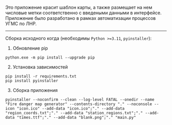 Это приложение красит шаблон карты, а также размещает на нем числовые метки соответственно с введеными данными в интерфейсе.
Приложение было разработано в рамках автоматизации процессов УГМС по ЛНР.

---
Сборка исходного когда (необходимы `Python >=3.11`, `pyinstaller`):
1. Обновление pip
```
python.exe -m pip install --upgrade pip
```
2. Установка зависимостей
```
pip install -r requirements.txt
pip install pyinstaller
```
3. Сборка приложения
```
pyinstaller --noconfirm --clean --log-level FATAL --onedir --name "Fire danger map generator" --contents-directory "." --noconsole --icon "icon.ico" --add-data "icon.ico";"." --add-data "region_coords.txt";"." --add-data "station_regions.txt";"." --add-data "times.ttf";"." --add-data "blank.png";"." "main.py"
```

